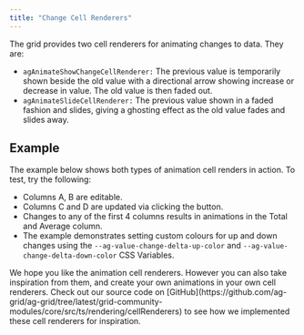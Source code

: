 ```yaml
---
title: "Change Cell Renderers"
---
```


The grid provides two cell renderers for animating changes to data. They are:

- `agAnimateShowChangeCellRenderer:` The previous value is temporarily shown beside the old value with a directional arrow showing increase or decrease in value. The old value is then faded out.
- `agAnimateSlideCellRenderer:` The previous value shown in a faded fashion and slides, giving a ghosting effect as the old value fades and slides away.

## Example

The example below shows both types of animation cell renders in action. To test, try the following:

- Columns A, B are editable.
- Columns C and D are updated via clicking the button.
- Changes to any of the first 4 columns results in animations in the Total and Average column.
- The example demonstrates setting custom colours for up and down changes using the `--ag-value-change-delta-up-color` and `--ag-value-change-delta-down-color` CSS Variables.

<grid-example title='Animation Renderers' name='animation-renderers' type='generated' options='{ "exampleHeight": 530 }'></grid-example>

<note>
We hope you like the animation cell renderers. However you can also take inspiration from them, and create your own animations in your own cell renderers. Check out our source code on [GitHub](https://github.com/ag-grid/ag-grid/tree/latest/grid-community-modules/core/src/ts/rendering/cellRenderers) to see how we implemented these cell renderers for inspiration.
</note>
